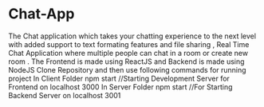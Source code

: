 # Chat-App
The Chat application which takes your chatting experience to the next level with added support to text formating features and file sharing ,
Real Time Chat Application where multiple people can chat in a room or create new room . The Frontend is made using ReactJS and Backend is made using NodeJS
Clone Repository and then use following commands for running project
In Client Folder 
                npm start //Starting Development Server for Frontend on localhost 3000
In Server Folder
                npm start //For Starting Backend Server on localhost 3001
